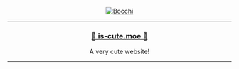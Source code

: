 <div align='center'>
  <p><a href="#" target="_blank"><img src="https://github.com/is-cute/is-cute.github.io/blob/bocchi/images/bocchi.gif" alt="Bocchi"></a></p>
</div>

---

<div align='center'>
  <h3><a href="https://is-cute.moe" target="_blank">🌸 is-cute.moe 🌸</a></h3>
  <p>A very cute website!</p>
</div>

---
